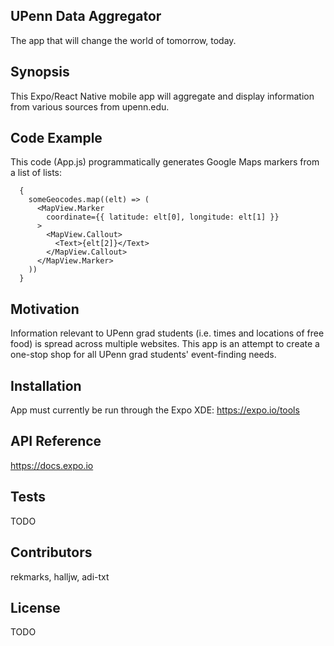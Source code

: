 ## UPenn Data Aggregator
The app that will change the world of tomorrow, today.

## Synopsis

This Expo/React Native mobile app will aggregate and display information from various sources from upenn.edu.

## Code Example

This code (App.js) programmatically generates Google Maps markers from a list of lists:
```
  {
    someGeocodes.map((elt) => (
      <MapView.Marker
        coordinate={{ latitude: elt[0], longitude: elt[1] }}
      >
        <MapView.Callout>
          <Text>{elt[2]}</Text>
        </MapView.Callout>
      </MapView.Marker>
    ))
  }
```

## Motivation

Information relevant to UPenn grad students (i.e. times and locations of free food) is spread across multiple websites. This app is an attempt to create a one-stop shop for all UPenn grad students' event-finding needs.

## Installation

App must currently be run through the Expo XDE: https://expo.io/tools

## API Reference

https://docs.expo.io

## Tests

TODO

## Contributors

rekmarks, halljw, adi-txt

## License

TODO
